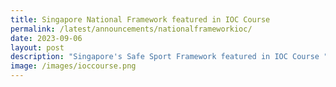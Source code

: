 ```yaml
---
title: Singapore National Framework featured in IOC Course
permalink: /latest/announcements/nationalframeworkioc/
date: 2023-09-06
layout: post
description: "Singapore's Safe Sport Framework featured in IOC Course "
image: /images/ioccourse.png
---
```


